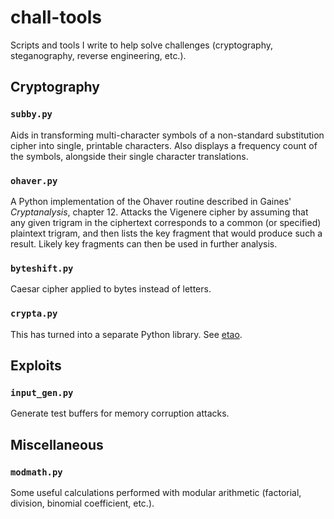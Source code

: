 # chall-tools
Scripts and tools I write to help solve challenges (cryptography, steganography,
reverse engineering, etc.).

## Cryptography

### `subby.py`
Aids in transforming multi-character symbols of a non-standard substitution cipher
into single, printable characters. Also displays a frequency count of the symbols,
alongside their single character translations.

### `ohaver.py`
A Python implementation of the Ohaver routine described in Gaines' _Cryptanalysis_,
chapter 12. Attacks the Vigenere cipher by assuming that any given trigram in the
ciphertext corresponds to a common (or specified) plaintext trigram, and then lists
the key fragment that would produce such a result. Likely key fragments can then be
used in further analysis.

### `byteshift.py`
Caesar cipher applied to bytes instead of letters.

### `crypta.py`
This has turned into a separate Python library. See [etao](https://github.com/jamchamb/etao).

## Exploits

### `input_gen.py`
Generate test buffers for memory corruption attacks.

## Miscellaneous

### `modmath.py`
Some useful calculations performed with modular arithmetic (factorial, division,
binomial coefficient, etc.).
